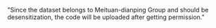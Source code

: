 "Since the dataset belongs to Meituan-dianping Group and should be desensitization, the code will be uploaded after getting permission."
